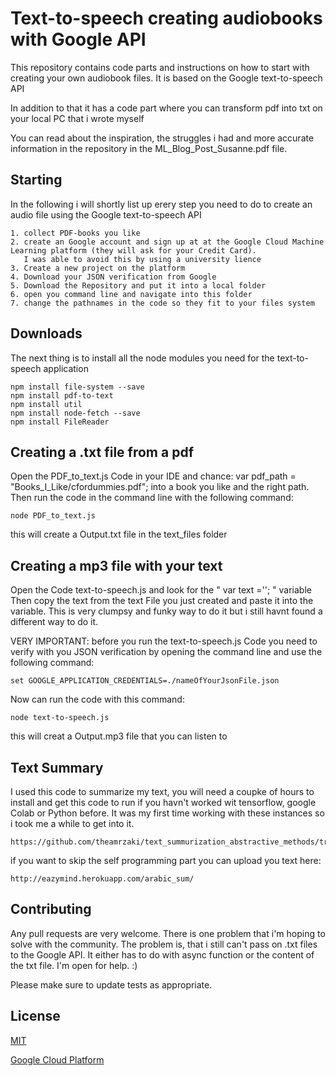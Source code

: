 # Text-to-speech creating audiobooks with Google API 
This repository contains code parts and instructions on how to start with creating your own audiobook files. It is based on the Google text-to-speech API

In addition to that it has a code part where you can transform pdf into txt on your local PC that i wrote myself

You can read about the inspiration, the struggles i had and more accurate information in the repository in the ML_Blog_Post_Susanne.pdf file. 

## Starting
In the following i will shortly list up erery step you need to do to create an audio file using the Google text-to-speech API 

```
1. collect PDF-books you like 
2. create an Google account and sign up at at the Google Cloud Machine Learning platform (they will ask for your Credit Card).
   I was able to avoid this by using a university lience
3. Create a new project on the platform 
4. Download your JSON verification from Google
5. Download the Repository and put it into a local folder 
6. open you command line and navigate into this folder
7. change the pathnames in the code so they fit to your files system
```

## Downloads 

The next thing is to install all the node modules you need for the text-to-speech application 

```
npm install file-system --save
npm install pdf-to-text
npm install util
npm install node-fetch --save
npm install FileReader
```
## Creating a .txt file from a pdf 

Open the PDF_to_text.js Code in your IDE and chance: 
var pdf_path = "Books_I_Like/cfordummies.pdf"; into a book you like and the right path. 
Then run the code in the command line with the following command:
```
node PDF_to_text.js 
```
this will create a Output.txt file in the text_files folder 

## Creating a mp3 file with your text 

Open the Code text-to-speech.js and look for the " var text =''; " variable 
Then copy the text from the text File you just created and paste it into the variable.
This is very clumpsy and funky way to do it but i still havnt found a different way to do it. 

VERY IMPORTANT: before you run the text-to-speech.js Code you need to verify with you JSON verification 
by opening the command line and use the following command:
```
set GOOGLE_APPLICATION_CREDENTIALS=./nameOfYourJsonFile.json
```
Now can run the code with this command: 

```
node text-to-speech.js
```
this will creat a Output.mp3 file that you can listen to 

## Text Summary

I used this code to summarize my text, you will need a coupke of hours to install and get this code to run if you havn't worked wit tensorflow, google Colab or Python before. It was my first time working with these instances so i took me a while to get into it. 

```
https://github.com/theamrzaki/text_summurization_abstractive_methods/tree/master/Implementation%20A%20(seq2seq%20with%20attention%20and%20feature%20rich%20representation)/Model%202
```
if you want to skip the self programming part you can upload you text here:

```
http://eazymind.herokuapp.com/arabic_sum/
```

## Contributing 

Any pull requests are very welcome. There is one problem that i'm hoping to solve with the community. The problem is, that i still can't pass on .txt files to the Google API. It either has to do with async function or the content of the txt file. I'm open for help. :) 

Please make sure to update tests as appropriate.

## License
[MIT](https://choosealicense.com/licenses/mit/)

[Google Cloud Platform](https://cloud.google.com/ml-engine/?hl=de) 


